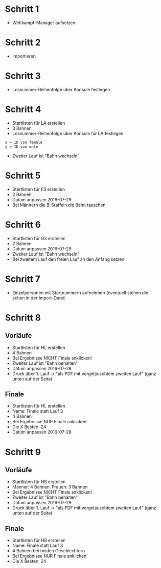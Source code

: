 # Schritt 1

* Wettkampf-Manager aufsetzen

# Schritt 2

* Importieren

# Schritt 3

* Losnummer-Reihenfolge über Konsole festlegen

# Schritt 4

* Startlisten für LA erstellen
* 3 Bahnen
* Losnummer-Reihenfolge über Konsole für LA festlegen

```
x = ID von female
y = ID von male
```

* Zweiter Lauf ist "Bahn wechseln"

# Schritt 5

* Startlisten für FS erstellen
* 2 Bahnen
* Datum anpassen 2016-07-29
* Bei Männern die B-Staffeln die Bahn tauschen

# Schritt 6

* Startlisten für GS erstellen
* 2 Bahnen
* Datum anpassen 2016-07-29
* Zweiter Lauf ist "Bahn wechseln"
* Bei zweitem Lauf den freien Lauf an den Anfang setzen

# Schritt 7

* Einzelpersonen mit Startnummern aufnehmen (eventuell stehen die schon in der Import-Datei)

# Schritt 8

## Vorläufe

* Startlisten für HL erstellen
* 4 Bahnen
* Bei Ergebnisse NICHT Finale anklicken!
* Zweiter Lauf ist "Bahn behalten"
* Datum anpassen 2016-07-28
* Druck über 1. Lauf ->  "als PDF mit vorgetäuschtem zweiten Lauf" (ganz unten auf der Seite)

## Finale

* Startlisten für HL erstellen
* Name: Finale statt Lauf 3
* 4 Bahnen
* Bei Ergebnisse NUR Finale anklicken!
* Die X Besten: 24
* Datum anpassen 2016-07-28

# Schritt 9

## Vorläufe

* Startlisten für HB erstellen
* Männer: 4 Bahnen, Frauen: 3 Bahnen
* Bei Ergebnisse NICHT Finale anklicken!
* Zweiter Lauf ist "Bahn behalten"
* Datum anpassen 2016-07-29
* Druck über 1. Lauf ->  "als PDF mit vorgetäuschtem zweiten Lauf" (ganz unten auf der Seite)

## Finale

* Startlisten für HB erstellen
* Name: Finale statt Lauf 3
* 4 Bahnen bei beiden Geschlechtern
* Bei Ergebnisse NUR Finale anklicken!
* Die X Besten: 24